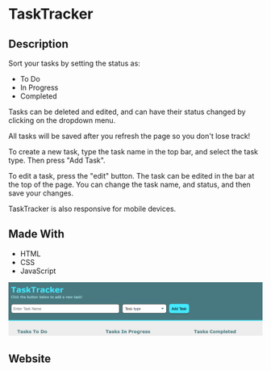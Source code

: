 # TaskTracker

## Description

Sort your tasks by setting the status as:
* To Do
* In Progress
* Completed

Tasks can be deleted and edited, and can have their status changed by clicking
on the dropdown menu.

All tasks will be saved after you refresh the page so you don't lose track!

To create a new task, type the task name in the top bar, and select the task
type. Then press "Add Task".

To edit a task, press the "edit" button. The task can be edited in the bar
at the top of the page. You can change the task name, and status, and then save your changes.

TaskTracker is also responsive for mobile devices.

## Made With
* HTML
* CSS
* JavaScript

![TaskTracker](./assets/images/Capture.PNG)

## Website

